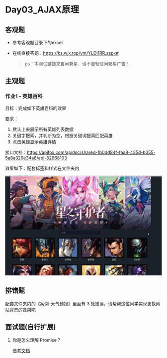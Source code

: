 # Day03_AJAX原理

## 客观题

* 参考客观题目录下的excel

* 在线直接答题：https://ks.wjx.top/vm/YLDl1RR.aspx#

  > ps：本测试链接来自问卷星，请不要轻信问卷星广告！

## 主观题

### 作业1 - 英雄百科

目标：完成如下英雄百科的效果

要求：

1. 默认上来展示所有英雄列表数据
2. 关键字搜索，并判断为空，根据关键词搜索匹配英雄
3. 点击英雄显示英雄详情

接口文档：https://apifox.com/apidoc/shared-1b0dd84f-faa8-435d-b355-5a8a329e34a8/api-82668103

效果如下：配套标签和样式在文件夹内

![hero_list](images/hero_list.gif)



## 排错题

配套文件夹内的《案例-天气预报》里面有 3 处错误，请帮帮这位同学实现更换网站背景的效果吧



## 面试题(自行扩展)

1. 你是怎么理解 Promise ?

   [参考文档](https://lamphc.github.io/fe-up/#/es6/promise)

